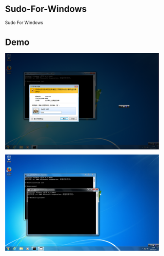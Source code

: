 # Sudo-For-Windows
Sudo For Windows

# Demo

![1](https://raw.githubusercontent.com/twd2/Sudo-For-Windows/master/images/1.png)

![2](https://raw.githubusercontent.com/twd2/Sudo-For-Windows/master/images/2.png)
